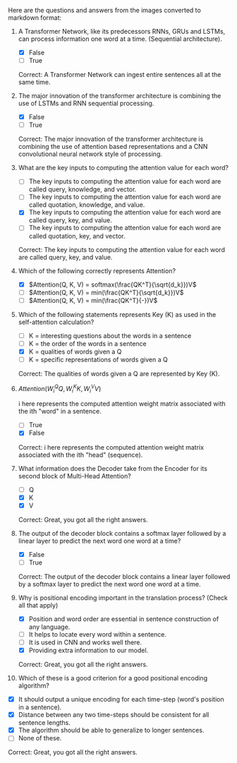 Here are the questions and answers from the images converted to markdown format:

1. A Transformer Network, like its predecessors RNNs, GRUs and LSTMs, can process information one word at a time. (Sequential architecture).

   - [x] False
   - [ ] True

   Correct: A Transformer Network can ingest entire sentences all at the same time.

2. The major innovation of the transformer architecture is combining the use of LSTMs and RNN sequential processing.

   - [x] False
   - [ ] True

   Correct: The major innovation of the transformer architecture is combining the use of attention based representations and a CNN convolutional neural network style of processing.

3. What are the key inputs to computing the attention value for each word?

   - [ ] The key inputs to computing the attention value for each word are called query, knowledge, and vector.
   - [ ] The key inputs to computing the attention value for each word are called quotation, knowledge, and value.
   - [x] The key inputs to computing the attention value for each word are called query, key, and value.
   - [ ] The key inputs to computing the attention value for each word are called quotation, key, and vector.

   Correct: The key inputs to computing the attention value for each word are called query, key, and value.


4. Which of the following correctly represents Attention?

   - [x] $Attention(Q, K, V) = softmax(\frac{QK^T}{\sqrt{d_k}})V$
   - [ ] $Attention(Q, K, V) = min(\frac{QK^T}{\sqrt{d_k}})V$
   - [ ] $Attention(Q, K, V) = min(\frac{QK^T}{-})V$

5. Which of the following statements represents Key (K) as used in the self-attention calculation?

   - [ ] K = interesting questions about the words in a sentence
   - [ ] K = the order of the words in a sentence
   - [x] K = qualities of words given a Q
   - [ ] K = specific representations of words given a Q

   Correct: The qualities of words given a Q are represented by Key (K).

6. $Attention(W_i^QQ, W_i^KK, W_i^VV)$

   i here represents the computed attention weight matrix associated with the ith "word" in a sentence.

   - [ ] True
   - [x] False

   Correct: i here represents the computed attention weight matrix associated with the ith "head" (sequence).

7. What information does the Decoder take from the Encoder for its second block of Multi-Head Attention?

   - [ ] Q
   - [x] K
   - [x] V

   Correct: Great, you got all the right answers.

8. The output of the decoder block contains a softmax layer followed by a linear layer to predict the next word one word at a time?

   - [x] False
   - [ ] True

   Correct: The output of the decoder block contains a linear layer followed by a softmax layer to predict the next word one word at a time.

9. Why is positional encoding important in the translation process? (Check all that apply)

   - [x] Position and word order are essential in sentence construction of any language.
   - [ ] It helps to locate every word within a sentence.
   - [ ] It is used in CNN and works well there.
   - [x] Providing extra information to our model.

   Correct: Great, you got all the right answers.

10. Which of these is a good criterion for a good positional encoding algorithm?

   - [x] It should output a unique encoding for each time-step (word's position in a sentence).
   - [x] Distance between any two time-steps should be consistent for all sentence lengths.
   - [x] The algorithm should be able to generalize to longer sentences.
   - [ ] None of these.

   Correct: Great, you got all the right answers.